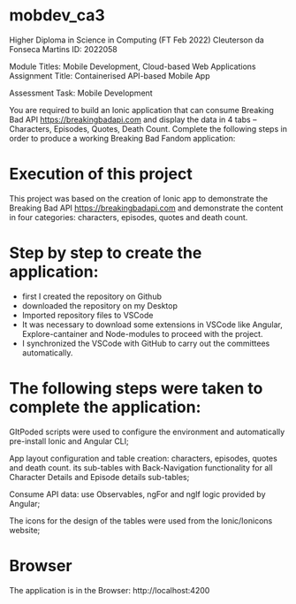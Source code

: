 # mobdev_ca3
Higher Diploma in Science in Computing (FT Feb 2022)
Cleuterson da Fonseca Martins ID: 2022058 

Module Titles: Mobile Development, Cloud-based Web Applications
Assignment Title: Containerised API-based Mobile App

Assessment Task: Mobile Development

You are required to build an Ionic application that can consume Breaking Bad API
https://breakingbadapi.com and display the data in 4 tabs – Characters, Episodes, Quotes, Death
Count. Complete the following steps in order to produce a working Breaking Bad Fandom application:

# Execution of this project

This project was based on the creation of Ionic app to demonstrate the Breaking Bad API https://breakingbadapi.com and demonstrate the content in four categories: characters, episodes, quotes and death count.

# Step by step to create the application:

- first I created the repository on Github
- downloaded the repository on my Desktop
- Imported repository files to VSCode
- It was necessary to download some extensions in VSCode like Angular, Explore-cantainer and Node-modules to proceed with the project.
- I synchronized the VSCode with GitHub to carry out the committees automatically.

# The following steps were taken to complete the application:

GItPoded scripts were used to configure the environment and automatically pre-install Ionic and Angular CLI;

App layout configuration and table creation: characters, episodes, quotes and death count. its sub-tables with Back-Navigation functionality for all Character Details and Episode details sub-tables;

Consume API data: use Observables, ngFor and ngIf logic provided by Angular;

The icons for the design of the tables were used from the Ionic/Ionicons website;

# Browser

The application is in the Browser: http://localhost:4200
